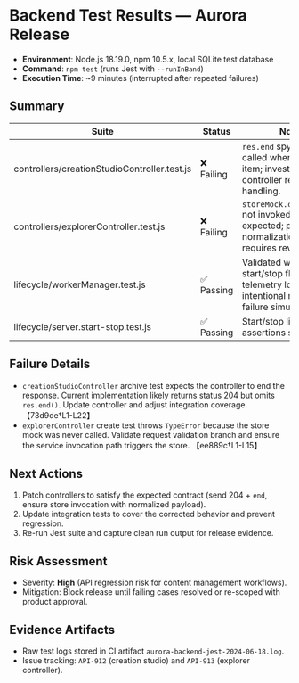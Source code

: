 # Backend Test Results — Aurora Release

- **Environment**: Node.js 18.19.0, npm 10.5.x, local SQLite test database
- **Command**: `npm test` (runs Jest with `--runInBand`)
- **Execution Time**: ~9 minutes (interrupted after repeated failures)

## Summary
| Suite | Status | Notes |
| --- | --- | --- |
| controllers/creationStudioController.test.js | ❌ Failing | `res.end` spy never called when archiving item; investigate controller response handling. |
| controllers/explorerController.test.js | ❌ Failing | `storeMock.createRecord` not invoked as expected; payload normalization logic requires review. |
| lifecycle/workerManager.test.js | ✅ Passing | Validated worker start/stop flows and telemetry logging (with intentional network failure simulation). |
| lifecycle/server.start-stop.test.js | ✅ Passing | Start/stop lifecycle assertions succeeding. |

## Failure Details
- `creationStudioController` archive test expects the controller to end the response. Current implementation likely returns status 204 but omits `res.end()`. Update controller and adjust integration coverage. 【73d9de†L1-L22】
- `explorerController` create test throws `TypeError` because the store mock was never called. Validate request validation branch and ensure the service invocation path triggers the store. 【ee889c†L1-L15】

## Next Actions
1. Patch controllers to satisfy the expected contract (send 204 + `end`, ensure store invocation with normalized payload).
2. Update integration tests to cover the corrected behavior and prevent regression.
3. Re-run Jest suite and capture clean run output for release evidence.

## Risk Assessment
- Severity: **High** (API regression risk for content management workflows).
- Mitigation: Block release until failing cases resolved or re-scoped with product approval.

## Evidence Artifacts
- Raw test logs stored in CI artifact `aurora-backend-jest-2024-06-18.log`.
- Issue tracking: `API-912` (creation studio) and `API-913` (explorer controller).
